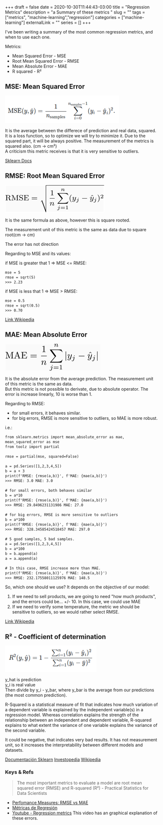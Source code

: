 +++ 
draft = false
date = 2020-10-30T11:44:43-03:00
title = "Regression Metrics"
description = "a Summary of these metrics "
slug = "" 
tags = ["metrics", "machine-learning","regression"]
categories = ["machine-learning"]
externalLink = ""
series = []
+++

I've been writing a summary of the most common regression metrics, and when to use each one.
<!-- Esté será un resumen de las métricas de regresión más comunes y en que situación usar cada una. -->


Metrics: 
- Mean Squared Error - MSE
- Root Mean Squared Error - RMSE
- Mean Absolute Error - MAE
- R squared - R²
<!-- 
- Error de porcentaje cuadrático medio
- Error porcentual absoluto medio
- Error logarítmico cuadrático medio -->

## MSE: Mean Squared Error

![formula](/images/regression_metrics/mse.png)

It is the average between the differece of prediction and real data, squared.
It is a loss function, so to optimize we will try to minimize it.
Due to the squared part, it will be always positive.
The measurement of the metrics is squared also. (cm -> cm²)  
A criticism this metric receives is that it is very sensitive to outliers.


[Sklearn Docs](https://scikit-learn.org/stable/modules/generated/sklearn.metrics.mean_squared_error.html)


## RMSE: Root Mean Squared Error

![](/images/regression_metrics/rmse.gif)

It is the same formula as above, however this is square rooted.

The measurement unit of this metric is the same as data due to square root(cm -> cm)

The error has not direction  

Regarding to MSE and its values:

if MSE is greater that 1 =>  MSE <= RMSE:
```
mse = 5
rmse = sqrt(5)
>>> 2.23
```

if MSE is less that 1 => MSE > RMSE: 
```
mse = 0.5
rmse = sqrt(0.5)
>>> 0.70
```

[Link Wikipedia](https://en.wikipedia.org/wiki/Mean_squared_error)

## MAE: Mean Absolute Error

![formula](/images/regression_metrics/mae.gif)

It is the absolute error from the average prediction.
The measurement unit of this metric is the same as data.   
But this metric is not possible to derivate, due to absolute operator.
The error is increase linearly, 10 is  worse than 1. 

Regarding to RMSE:
- for small errors, it behaves similar.
- for big errors, RMSE is more sensitive to outliers, so MAE is more robust.

i.e.:  
```
from sklearn.metrics import mean_absolute_error as mae, mean_squared_error as mse
from toolz import partial

rmse = partial(mse, squared=False) 

a = pd.Series([1,2,3,4,5])
b = a + 3
print(f'RMSE: {rmse(a,b)}', f'MAE: {mae(a,b)}')
>>> RMSE: 3.0 MAE: 3.0

# for small errors, both behaves similar
b = a*10
print(f'RMSE: {rmse(a,b)}', f'MAE: {mae(a,b)}')
>>> RMSE: 29.8496231131986 MAE: 27.0

# for big errors, RMSE is more sensitive to outliers
b = a*100
print(f'RMSE: {rmse(a,b)}', f'MAE: {mae(a,b)}')
>>> RMSE: 328.34585424518457 MAE: 297.0

# 5 good samples, 5 bad samples.
a = pd.Series([1,2,3,4,5])
b = a*100
b = b.append(a)
a = a.append(a)

# In this case, RMSE increase more than MAE.
print(f'RMSE: {rmse(a,b)}', f'MAE: {mae(a,b)}')
>>> RMSE: 232.17558011125976 MAE: 148.5
```
So, which one should we use? It depends on the objective of our model:
1) If we need to sell products, we are going to need "how much products", and the errors could be... +/- 10. In this case, we could use MAE
2) If we need to verify some temperature, the metric we should be sensitive to outliers, so we would rather select RMSE.

[Link Wikipedia](https://en.wikipedia.org/wiki/Mean_absolute_error)

## R² - Coefficient of determination 

![formula](/images/regression_metrics/rsquared.png)


y_hat is prediction  
y_i is real value  
Then divide by y_i - y_bar, where y_bar is the average from our predictions (the most common prediction).


R-Squared is a statistical measure of fit that indicates how much variation of a dependent variable is explained by the independent variable(s) in a regression model. Whereas correlation explains the strength of the relationship between an independent and dependent variable, R-squared explains to what extent the variance of one variable explains the variance of the second variable.

It could be negative, that indicates very bad results.
It has not measurement unit, so it increases the interpretability between different models and datasets.


[Documentación Sklearn](https://scikit-learn.org/stable/modules/generated/sklearn.metrics.r2_score.html#sklearn.metrics.r2_score)
[Investopedia](https://www.investopedia.com/terms/r/r-squared.asp)
[Wikipedia](https://en.wikipedia.org/wiki/Coefficient_of_determination)

### Keys & Refs
> The most important metrics to evaluate a model are root mean squared error (RMSE) and R-squared (R²) - Practical Statistics for Data Scientists

- [Perfomance Measures: RMSE vs MAE](https://thedatascientist.com/performance-measures-rmse-mae/)
- [Métricas de Regresión](https://sitiobigdata.com/2018/08/27/machine-learning-metricas-regresion-mse/)
- [Youtube - Regression metrics](https://www.youtube.com/watch?v=PjnKeAv5WmE) This video has an graphical explanation of these errors.
